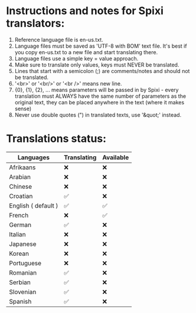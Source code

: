 # Instructions and notes for Spixi translators:

1. Reference language file is en-us.txt.
2. Language files must be saved as 'UTF-8 with BOM' text file. It's best if you copy en-us.txt to a new file and start translating there.
3. Language files use a simple key = value approach.
4. Make sure to translate only values, keys must NEVER be translated.
5. Lines that start with a semicolon (;) are comments/notes and should not be translated.
6. '&lt;br>' or '&lt;br/>' or '&lt;br />' means new line.
7. {0}, {1}, {2}, ... means parameters will be passed in by Spixi - every translation must ALWAYS have the same number of parameters as the original text, they can be placed anywhere in the text (where it makes sense)
8. Never use double quotes (") in translated texts, use '&amp;quot;' instead.

# Translations status:

Languages           |  Translating    |  Available
--- | --- | --- |
Afrikaans           |  ❌            |  ❌
Arabian             |  ❌            |  ❌
Chinese             |  ❌            |  ❌
Croatian            |  ✅            |  ❌
English ( default ) |  ✅            |  ✅
French              |  ❌            |  ✅
German              |  ✅            |  ❌
Italian             |  ❌            |  ❌
Japanese            |  ❌            |  ❌
Korean              |  ❌            |  ❌
Portuguese          |  ❌            |  ❌
Romanian            |  ✅            |  ❌
Serbian             |  ✅            |  ❌
Slovenian           |  ✅            |  ❌
Spanish             |  ✅            |  ❌
